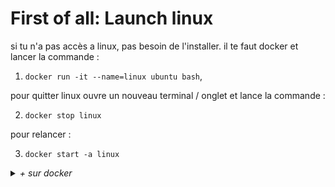 # First of all: Launch linux

si tu n'a pas accès a linux, pas besoin de l'installer.
il te faut docker et lancer la commande :

1. `docker run -it --name=linux ubuntu bash`,

pour quitter linux ouvre un nouveau terminal / onglet et lance la commande :

2. `docker stop linux`

pour relancer :

3. `docker start -a linux`

 <details close><summary><i>+ sur docker</i></summary>

  pour afficher les container en cours: `docker container ls -a`
  pour tuer tout les contaiers : `docker container prune -a`
  ou uniquement _linux_ : `docker container rm linux`
  meme chose pour l'image :

- `docker images`
- `docker image rm [IMAGE ID]`
  
ton system sera plus clean
  </details>
